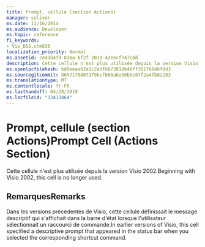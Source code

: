 ```yaml
---
title: Prompt, cellule (section Actions)
manager: soliver
ms.date: 11/16/2014
ms.audience: Developer
ms.topic: reference
f1_keywords:
- Vis_DSS.chm830
localization_priority: Normal
ms.assetid: ce43b4fd-816a-6f2f-2019-42eecf747cdd
description: Cette cellule n'est plus utilisée depuis la version Visio 2002.
ms.openlocfilehash: bd0eeaa62a1c2a3f667301db48ff301f88d6f8d3
ms.sourcegitcommit: 8657170d071f9bcf680aba50b9c07f2a4fb82283
ms.translationtype: MT
ms.contentlocale: fr-FR
ms.lasthandoff: 04/28/2019
ms.locfileid: "33413464"
---
```

# <a name="prompt-cell-actions-section"></a><span data-ttu-id="45640-103">Prompt, cellule (section Actions)</span><span class="sxs-lookup"><span data-stu-id="45640-103">Prompt Cell (Actions Section)</span></span>

<span data-ttu-id="45640-104">Cette cellule n'est plus utilisée depuis la version Visio 2002.</span><span class="sxs-lookup"><span data-stu-id="45640-104">Beginning with Visio 2002, this cell is no longer used.</span></span>
  
## <a name="remarks"></a><span data-ttu-id="45640-105">Remarques</span><span class="sxs-lookup"><span data-stu-id="45640-105">Remarks</span></span>

<span data-ttu-id="45640-106">Dans les versions précédentes de Visio, cette cellule définissait le message descriptif qui s'affichait dans la barre d'état lorsque l'utilisateur sélectionnait un raccourci de commande.</span><span class="sxs-lookup"><span data-stu-id="45640-106">In earlier versions of Visio, this cell specified a descriptive prompt that appeared in the status bar when you selected the corresponding shortcut command.</span></span>
  

